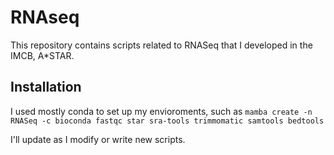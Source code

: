 # RNAseq
This repository contains scripts related to RNASeq that I developed in the IMCB, A*STAR.
## Installation
I used mostly conda to set up my envioroments, such as 
`mamba create -n RNASeq -c bioconda fastqc star sra-tools trimmomatic samtools bedtools`

I'll update as I modify or write new scripts.

